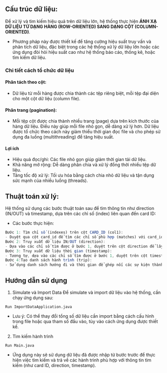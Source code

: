 ## Cấu trúc dữ liệu:

Để xử lý và tìm kiếm hiệu quả trên dữ liệu lớn, hệ thống thực hiện **ÁNH XẠ DỮ LIỆU TỪ DẠNG HÀNG (ROW-ORIENTED) SANG DẠNG CỘT (COLUMN-ORIENTED)**.  
- Phương pháp này được thiết kế để tăng cường hiệu suất truy vấn và phân tích dữ liệu, đặc biệt trong các hệ thống xử lý dữ liệu lớn hoặc các ứng dụng đòi hỏi hiệu suất cao như hệ thống báo cáo, thống kê, hoặc tìm kiếm dữ liệu.
### Chi tiết cách tổ chức dữ liệu
#### Phân tách theo cột:
- Dữ liệu từ mỗi hàng được chia thành các tệp riêng biệt, mỗi tệp đại diện cho một cột dữ liệu (column file).
#### Phân trang (pagination):
- Mỗi tệp cột được chia thành nhiều trang (page) dựa trên kích thước của hàng dữ liệu.
Điều này giúp mỗi file nhỏ gọn, dễ dàng xử lý hơn.
Dữ liệu được tổ chức theo cách này giảm thiểu thời gian đọc file và cho phép sử dụng đa luồng (multithreading) để tăng hiệu suất.
####  Lợi ích
  - Hiệu quả đọc/ghi: Các file nhỏ gọn giúp giảm thời gian tải dữ liệu.
  - Khả năng mở rộng: Dễ dàng phân chia và xử lý đồng thời nhiều tệp dữ liệu.
  - Tăng tốc độ xử lý: Tối ưu hóa bằng cách chia nhỏ dữ liệu và tận dụng sức mạnh của nhiều luồng (threads).
## Thuật toán xử lý:
Hệ thống sử dụng các bước thuật toán sau để tìm thông tin như direction (IN/OUT) và timestamp, dựa trên các chỉ số (index) liên quan đến card ID:
- Các bước thực hiện:
``` js
Bước 1: Tìm chỉ số (indexes) trên cột CARD_ID (col1):
- Duyệt qua cột card_id để tìm các chỉ số phù hợp (matches) với card_id đầu vào.
Bước 2: Truy xuất dữ liệu IN/OUT (direction):
- Dựa vào các chỉ số tìm được ở bước 1, duyệt trên cột direction để lấy dữ liệu tương ứng (IN/OUT).
Bước 3: Truy xuất dữ liệu thời gian (timestamp):
- Tương tự, dựa vào các chỉ số tìm được ở bước 1, duyệt trên cột timestamp để lấy thời gian tương ứng.
Bước 4:Tạo danh sách hành trình (trip):
- Sử dụng danh sách hướng đi và thời gian để ghép nối các sự kiện thành các hành trình hoàn chỉnh (từ IN đến OUT).
```
## Hướng dẫn sử dụng
1. Simulate và Import Data
   Để simulate và import dữ liệu vào hệ thống, cần chạy ứng dụng sau:
```
Run ImportDataApplication.java
```

- Lưu ý: Có thể thay đổi tổng số dữ liệu cần import bằng cách cấu hình trong file hoặc qua tham số đầu vào, tùy vào cách ứng dụng được thiết kế.
2. Tìm kiếm hành trình
``` 
Run Main.java
``` 

- Ứng dụng này sẽ sử dụng dữ liệu đã được nhập từ bước trước để thực hiện việc tìm kiếm và trả về các hành trình phù hợp với thông tin tìm kiếm (như card ID, direction, timestamp).


